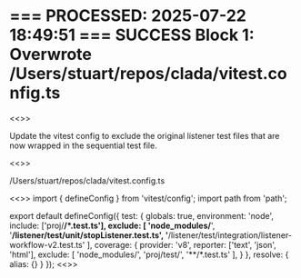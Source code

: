 === PROCESSED: 2025-07-22 18:49:51 ===
SUCCESS Block 1: Overwrote /Users/stuart/repos/clada/vitest.config.ts
===

<<<EXPLANATION>>>

Update the vitest config to exclude the original listener test files that are now wrapped in the sequential test file.

<<<FILE>>>

/Users/stuart/repos/clada/vitest.config.ts

<<<OVERWRITE>>>
import { defineConfig } from 'vitest/config';
import path from 'path';

export default defineConfig({
  test: {
    globals: true,
    environment: 'node',
    include: ['proj/**/*.test.ts'],
    exclude: [
      'node_modules/**',
      '**/listener/test/unit/stopListener.test.ts',
      '**/listener/test/integration/listener-workflow-v2.test.ts'
    ],
    coverage: {
      provider: 'v8',
      reporter: ['text', 'json', 'html'],
      exclude: [
        'node_modules/',
        'proj/test/',
        '**/*.test.ts'
      ],
    }
  },
  resolve: {
    alias: {}
  }
});
<<<END>>>